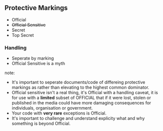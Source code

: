 ## Protective Markings
 - Official
 - ~~Official Sensitive~~
 - Secret
 - Top Secret

### Handling
- Seperate by marking
- Official Sensitive is a myth

note:
 - It's important to seperate documents/code of differeing protective markings as rather than elevating to the highest common dominator.
 - Official sensitive isn't a real thing, it's Official with a handling caveat, it is for use with a **limited** subset of OFFICIAL that if it were lost, stolen or published in the media could have more damaging consequences for individuals, organisation or government.
 - Your code with **very rare** exceptions is Official.
 - It's important to challenge and understand explicity what and why something is beyond Official.
